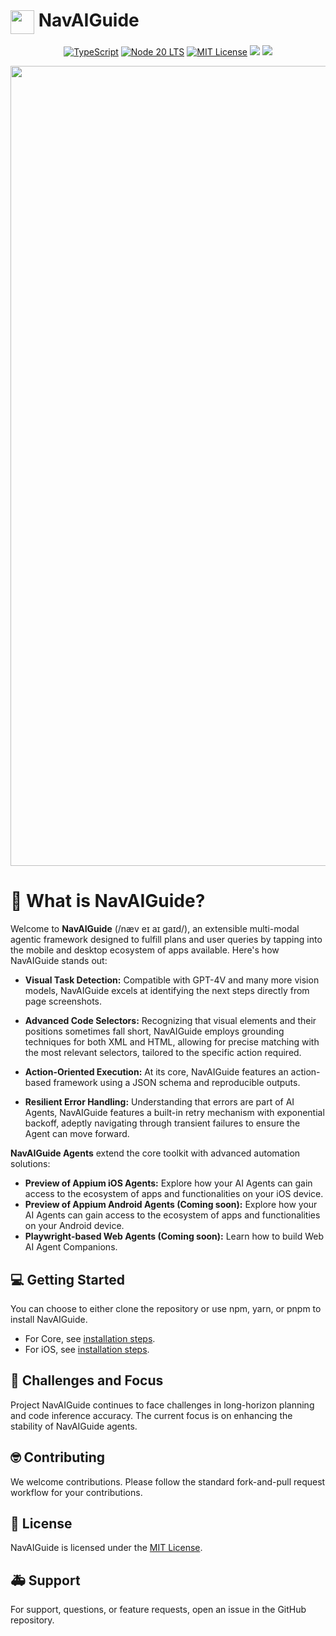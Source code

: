 # <img align="center" src="https://github.com/francedot/NavAIGuide/blob/main/img/logo.png?raw=true" width="38"> NavAIGuide

<p align="center">
  <a href="/"><img src="https://img.shields.io/badge/typescript-gray?logo=typescript" alt="TypeScript"></a>
  <a href="/"><img src="https://img.shields.io/badge/node-20_LTS-blue" alt="Node 20 LTS"></a>
  <a href="https://opensource.org/licenses/MIT"><img src="https://img.shields.io/badge/License-MIT-yellow.svg" alt="MIT License"></a>
  <a href="https://www.npmjs.com/package/@navaiguide/core"><img src="https://img.shields.io/badge/@navaiguide/core-0.0.5--preview-green"></a>
  <a href="https://www.npmjs.com/package/@navaiguide/ios"><img src="https://img.shields.io/badge/@navaiguide/ios-0.0.5--preview-green"></a>
</p>

<p align="center">
  <img align="center" width="1280" src="https://github.com/francedot/NavAIGuide-TS/assets/11706033/bdc79ec6-c05c-4fb4-a01a-0a4b3b802ce9" alt="NavAIGuide Screenshot">
</p>

# 🤔 What is NavAIGuide?

Welcome to **NavAIGuide** (/næv eɪ aɪ ɡaɪd/), an extensible multi-modal agentic framework designed to fulfill plans and user queries by tapping into the mobile and desktop ecosystem of apps available. Here's how NavAIGuide stands out:

- **Visual Task Detection:** Compatible with GPT-4V and many more vision models, NavAIGuide excels at identifying the next steps directly from page screenshots.

- **Advanced Code Selectors:** Recognizing that visual elements and their positions sometimes fall short, NavAIGuide employs grounding techniques for both XML and HTML, allowing for precise matching with the most relevant selectors, tailored to the specific action required.

- **Action-Oriented Execution:** At its core, NavAIGuide features an action-based framework using a JSON schema and reproducible outputs.

- **Resilient Error Handling:** Understanding that errors are part of AI Agents, NavAIGuide features a built-in retry mechanism with exponential backoff, adeptly navigating through transient failures to ensure the Agent can move forward.

**NavAIGuide Agents** extend the core toolkit with advanced automation solutions:
- **Preview of Appium iOS Agents:** Explore how your AI Agents can gain access to the ecosystem of apps and functionalities on your iOS device.
- **Preview of Appium Android Agents (Coming soon):** Explore how your AI Agents can gain access to the ecosystem of apps and functionalities on your Android device.
- **Playwright-based Web Agents (Coming soon):** Learn how to build Web AI Agent Companions.

## 💻 Getting Started

You can choose to either clone the repository or use npm, yarn, or pnpm to install NavAIGuide.

- For Core, see [installation steps](./packages/core/README.md).
- For iOS, see [installation steps](./packages/ios/README.md).

## 🚀 Challenges and Focus

Project NavAIGuide continues to face challenges in long-horizon planning and code inference accuracy. The current focus is on enhancing the stability of NavAIGuide agents.

## 🤓 Contributing

We welcome contributions. Please follow the standard fork-and-pull request workflow for your contributions.

## 🛂 License

NavAIGuide is licensed under the [MIT License](LICENSE).

## 🚑 Support

For support, questions, or feature requests, open an issue in the GitHub repository.
